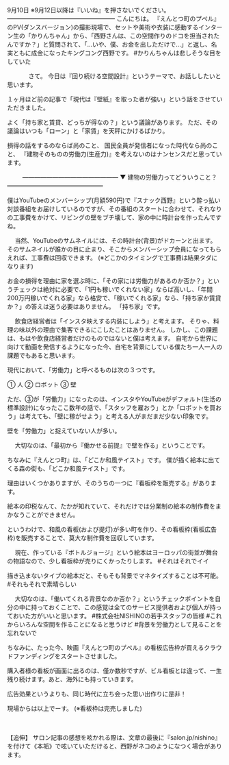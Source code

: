 9月10日 ※9月12日以降は『いいね』を押さないでください。
━━━━━━━━━━━━━━━━━━
こんにちは。
『えんとつ町のプぺル』のPV(ダンスバージョン)の撮影現場で、セットや美術や衣装に感動するインターン生の「かりんちゃん」から、「西野さんは、この空間作りのドコを担当されたんですか？」と質問されて、「…いや、僕、お金を出しただけで…」と返し、名実ともに成金になったキングコング西野です。
#かりんちゃんは悲しそうな目をしていた

　　
　
さて。
今日は『回り続ける空間設計』というテーマで、お話ししたいと思います。

１ヶ月ほど前の記事で「現代は『壁紙』を取った者が強い」という話をさせていただきました。

よく「持ち家と賃貸、どっちが得なの？」という議論があります。
ただ、その議論はいつも「ローン」と「家賃」を天秤にかけるばかり。

損得の話をするのならば尚のこと、
国民全員が発信者になった時代なら尚のこと、
『建物そのものの労働力(生産力)』を考えないのはナンセンスだと思っています。

　
　
━━━━━━━━━━━━━━━━
▼ 建物の労働力ってどういうこと？
━━━━━━━━━━━━━━━━

僕はYouTubeのメンバーシップ(月額590円)で『スナック西野』という酔っ払い対談番組をお届けしているのですが、その番組のスタートに合わせて、それなりの工事費をかけて、リビングの壁をブチ壊して、家の中に時計台を作ったんですね。

　
当然、YouTubeのサムネイルには、その時計台(背景)がドカーンと出ます。
そのサムネイルが誰かの目に止まり、そこからメンバーシップ会員になってもらえれば、工事費は回収できます。
(※どこかのタイミングで工事費は結果タダになります)

お金の損得を理由に家を選ぶ時に、「その家には労働力があるのか否か？」というチェックは絶対に必要で、「1円も稼いでくれない家」ならば高いし、「年間200万円稼いでくれる家」なら格安で、「稼いでくれる家」なら、「持ち家か賃貸か？」の答えは迷う必要はありません。
「持ち家」です。

　
飲食店経営者は「インスタ映えする内装にしよう」と考えます。
そりゃ、料理の味以外の理由で集客できるにこしたことはありません。
しかし、この課題は、もはや飲食店経営者だけのものではないと僕は考えます。
自宅から世界に向けて動画を発信するようになった今、自宅を背景にしている僕たち一人一人の課題でもあると思います。

現代において、「労働力」と呼べるものは次の３つです。

① 人
② ロボット
③ 壁

ただ、③が「労働力」になったのは、インスタやYouTubeがデフォルト(生活の標準設計)になったここ数年の話で、「スタッフを雇おう」とか「ロボットを買おう」は考えても、「壁に稼がせよう」と考える人がまだまだ少ない印象です。

壁を「労働力」と捉えていない人が多い。

　
大切なのは、「最初から『働かせる前提』で壁を作る」ということです。

ちなみに『えんとつ町』は、「どこか和風テイスト」です。
僕が描く絵本に出てくる森の街も、「どこか和風テイスト」です。

理由はいくつかありますが、そのうちの一つに『看板枠を販売する』があります。

絵本の印税なんて、たかが知れていて、それだけでは分業制の絵本の制作費をまかなうことができません。

というわけで、和風の看板(および提灯)が多い町を作り、その看板枠(看板広告枠)を販売することで、莫大な制作費を回収しています。

　
現在、作っている『ボトルジョージ』という絵本はヨーロッパの街並が舞台の物語なので、少し看板枠が売りにくかったりします。
#それはそれでイイ

描き込まないタイプの絵本だと、そもそも背景でマネタイズすることは不可能。
#それもそれで素晴らしい

　
大切なのは、「働いてくれる背景なのか否か？」というチェックポイントを自分の中に持っておくことで、この感覚は全てのサービス提供者および個人が持っておいた方がいいと思います。
#株式会社NISHINOの若手スタッフの皆様
#これからいろんな空間を作ることになると思うけど
#背景を労働力として見ることを忘れないで
　

ちなみに、たった今、映画『えんとつ町のプぺル』の看板広告枠が買えるクラウドファンディングをスタートさせました。

購入者様の看板が画面に出るのは、僅か数秒ですが、ビル看板とは違って、一生残り続けます。あと、海外にも持っていきます。

広告効果というよりも、同じ時代に立ち会った思い出作りに是非！

現場からは以上でーす。
(※看板枠は完売しました)

　

【追伸】
サロン記事の感想を呟かれる際は、文章の最後に『salon.jp/nishino』を付けて《本垢》で呟いていただけると、西野がネコのようになつく場合があります。

